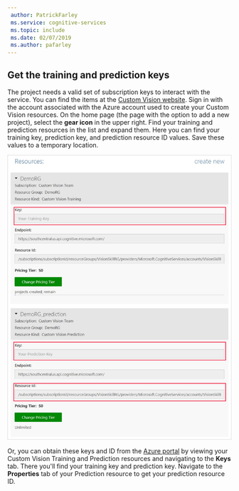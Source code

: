 ```yaml
---
 author: PatrickFarley
 ms.service: cognitive-services
 ms.topic: include
 ms.date: 02/07/2019
 ms.author: pafarley
---
```


## Get the training and prediction keys

The project needs a valid set of subscription keys to interact with the service. You can find the items at the  [Custom Vision website](https://customvision.ai). Sign in with the account associated with the Azure account used to create your Custom Vision resources. On the home page (the page with the option to add a new project), select the __gear icon__ in the upper right. Find your training and prediction resources in the list and expand them. Here you can find your training key, prediction key, and prediction resource ID values. Save these values to a temporary location.

![Image of the keys UI](../media/csharp-tutorial/training-prediction-keys.png)

Or, you can obtain these keys and ID from the [Azure portal](https://www.portal.azure.com) by viewing your Custom Vision Training and Prediction resources and navigating to the __Keys__ tab. There you'll find your training key and prediction key. Navigate to the __Properties__ tab of your Prediction resource to get your prediction resource ID.

